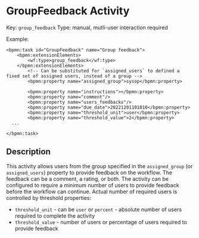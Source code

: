 # GroupFeedback Activity

Key: `group_feedback`
Type: manual, mutli-user interaction required

Example:

	<bpmn:task id="GroupFeedback" name="Group feedback">
    	<bpmn:extensionElements>
			<wf:type>group_feedback</wf:type>
		</bpmn:extensionElements>
			<!-- Can be substituted for `assigned_users` to defined a fixed set of assigned users, instead of a group -->
			<bpmn:property name="assigned_group">sysop</bpmn:property>

			<bpmn:property name="instructions"></bpmn:property>
			<bpmn:property name="comment"/>
			<bpmn:property name="users_feedbacks"/>
			<bpmn:property name="due_date">20221201101010</bpmn:property>
			<bpmn:property name="threshold_unit">user</bpmn:property>
			<bpmn:property name="threshold_value">2</bpmn:property>
      ...

    </bpmn:task>


## Description
This activity allows users from the group specified in the `assigned_group` (or `assigned_users`) property to provide feedback on the workflow. The feedback can be a comment, a rating, or both. The activity can be configured to require a minimum number of users to provide feedback before the workflow can continue.
Actual number of required users is controlled by threshold properties:
- `threshold_unit` - can be `user` or `percent` - absolute number of users required to complete the activity
- `threshold_value` - number of users or percentage of users required to provide feedback
